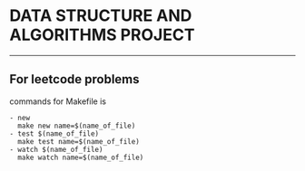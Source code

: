 # DATA STRUCTURE AND ALGORITHMS PROJECT

---

## For leetcode problems

commands for Makefile is

```
- new
  make new name=$(name_of_file)
- test $(name_of_file)
  make test name=$(name_of_file)
- watch $(name_of_file)
  make watch name=$(name_of_file)
```
